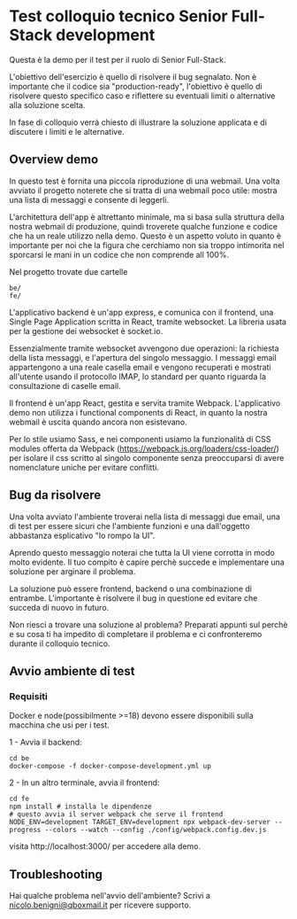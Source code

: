 # Test colloquio tecnico Senior Full-Stack development

Questa è la demo per il test per il ruolo di Senior Full-Stack.

L'obiettivo dell'esercizio è quello di risolvere il bug segnalato.
Non è importante che il codice sia "production-ready", l'obiettivo è quello di risolvere questo specifico caso e riflettere su
eventuali limiti o alternative alla soluzione scelta.

In fase di colloquio verrà chiesto di illustrare la soluzione applicata e di discutere i limiti e le alternative.

## Overview demo

In questo test è fornita una piccola riproduzione di una webmail.
Una volta avviato il progetto noterete che si tratta di una webmail poco utile: mostra una lista di messaggi e consente di leggerli.

L'architettura dell'app è altrettanto minimale, ma si basa sulla struttura della nostra webmail di produzione, quindi troverete qualche funzione e codice che ha un reale utilizzo nella demo.
Questo è un aspetto voluto in quanto è importante per noi che la figura che cerchiamo non sia troppo intimorita nel sporcarsi le mani in un codice che non comprende all 100%.

Nel progetto trovate due cartelle

```
be/
fe/
```

L'applicativo backend è un'app express, e comunica con il frontend, una Single Page Application scritta in React, tramite websocket.
La libreria usata per la gestione dei websocket è socket.io.

Essenzialmente tramite websocket avvengono due operazioni: la richiesta della lista messaggi, e l'apertura del singolo messaggio.
I messaggi email appartengono a una reale casella email e vengono recuperati e mostrati all'utente usando il protocollo IMAP, lo standard per quanto riguarda la consultazione di caselle email.

Il frontend è un'app React, gestita e servita tramite Webpack.
L'applicativo demo non utilizza i functional components di React, in quanto la nostra webmail è uscita quando ancora non esistevano.

Per lo stile usiamo Sass, e nei componenti usiamo la funzionalità di CSS modules offerta da Webpack (https://webpack.js.org/loaders/css-loader/) per isolare il css scritto al singolo componente senza preoccuparsi di avere nomenclature uniche per evitare conflitti.

## Bug da risolvere

Una volta avviato l'ambiente troverai nella lista di messaggi due email, una di test per essere sicuri che l'ambiente funzioni e una dall'oggetto abbastanza esplicativo "Io rompo la UI".

Aprendo questo messaggio noterai che tutta la UI viene corrotta in modo molto evidente.
Il tuo compito è capire perchè succede e implementare una soluzione per arginare il problema.

La soluzione può essere frontend, backend o una combinazione di entrambe.
L'importante è risolvere il bug in questione ed evitare che succeda di nuovo in futuro.

Non riesci a trovare una soluzione al problema? Preparati appunti sul perchè e su cosa ti ha impedito di completare il problema e ci confronteremo durante il colloquio tecnico.

## Avvio ambiente di test

### Requisiti

Docker e node(possibilmente >=18) devono essere disponibili sulla macchina che usi per i test.

1 - Avvia il backend:

```
cd be
docker-compose -f docker-compose-development.yml up
```

2 - In un altro terminale, avvia il frontend:

```
cd fe
npm install # installa le dipendenze
# questo avvia il server webpack che serve il frontend
NODE_ENV=development TARGET_ENV=development npx webpack-dev-server --progress --colors --watch --config ./config/webpack.config.dev.js
```

visita http://localhost:3000/ per accedere alla demo.

## Troubleshooting

Hai qualche problema nell'avvio dell'ambiente? Scrivi a nicolo.benigni@qboxmail.it per ricevere supporto.
